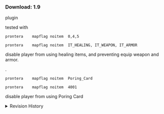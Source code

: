 ### Download: 1.9
plugin

tested with
```
prontera	mapflag	noitem	0,4,5
```
```
prontera	mapflag	noitem	IT_HEALING, IT_WEAPON, IT_ARMOR
```
disable player from using healing items, and preventing equip weapon and armor.

.
```
prontera	mapflag	noitem	Poring_Card
```
```
prontera	mapflag	noitem	4001
```
disable player from using Poring Card


<details>
<summary>Revision History</summary>

1.0  
noitem_20140310

1.1  
noitem_20140828.  
noitem_20140908  
- fix a bug which messed up counter, should be [k] in npc.c  
  - counter is for string size (w4), [k] counter is the index of the array map->list[m].noitemlist  

1.2  
noitem_20140911.  
noitem_20151030  
- forgot to add aFree(temp), which cause memory leak

1.3 - plugin  
- remove MAX_RESTRICTED_LIST and hardcoded it as 50  
- and change noitem from state, into number of items restricted, to make it loop lesser

1.4 - plugin  
- fix a rare bug if the user put multiple noitem on the same map, it spam non-sensible error  
  - although this will overwrite the previous one without warning this time

1.5 - plugin  
- remove the 50 items restriction limit by utilizing vector

1.6 - plugin  
- fix server crash on certain compiler

1.7 - plugin
- fix memory leak cause by aStrdup and VECTOR_ENSURE

1.8 - plugin
- fix duplicate entry by ShowWarning
- add missing IT_AMMO item type deny

1.9 - plugin
- fix memory leak when do multiple `@loadnpc`

</details>
